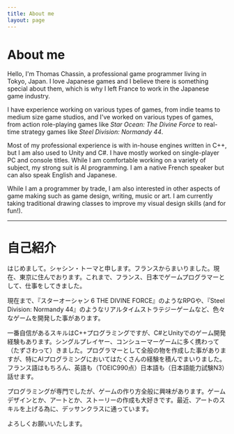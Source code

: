 ```yaml
---
title: About me
layout: page
---
```


# About me
Hello, I'm Thomas Chassin, a professional game programmer living in Tokyo, Japan. I love Japanese games and I believe there is something special about them, which is why I left France to work in the Japanese game industry.

I have experience working on various types of games, from indie teams to medium size game studios, and I've worked on various types of games, from action role-playing games like *Star Ocean: The Divine Force* to real-time strategy games like *Steel Division: Normandy 44*.

Most of my professional experience is with in-house engines written in C++, but I am also used to Unity and C#. I have mostly worked on single-player PC and console titles. While I am comfortable working on a variety of subject, my strong suit is AI programming. I am a native French speaker but can also speak English and Japanese.

While I am a programmer by trade, I am also interested in other aspects of game making such as game design, writing, music or art. I am currently taking traditional drawing classes to improve my visual design skills (and for fun!).

---

# 自己紹介
はじめまして。シャシン・トーマと申します。フランスからまいりました。現在、東京に住んでおります。これまで、フランス、日本でゲームプログラマーとして、仕事をしてきました。

現在まで、『スターオーシャン 6 THE DIVINE FORCE』のようなRPGや、『Steel Division: Normandy 44』のようなリアルタイムストラテジーゲームなど、色々なゲームを開発した事があります。

一番自信があるスキルはC++プログラミングですが、C#とUnityでのゲーム開発経験もあります。シングルプレイヤー、コンシューマーゲームに多く携わって（たずさわって）きました。プログラマーとして全般の物を作成した事がありますが、特にAIプログラミングにおいてはたくさんの経験を積んでまいりました。フランス語はもちろん、英語も（TOEIC990点）日本語も（日本語能力試験N3）話せます。

プログラミングが専門でしたが、ゲームの作り方全般に興味があります。ゲームデザインとか、アートとか、ストーリーの作成も大好きです。最近、アートのスキルを上げる為に、デッサンクラスに通っています。

よろしくお願いいたします。